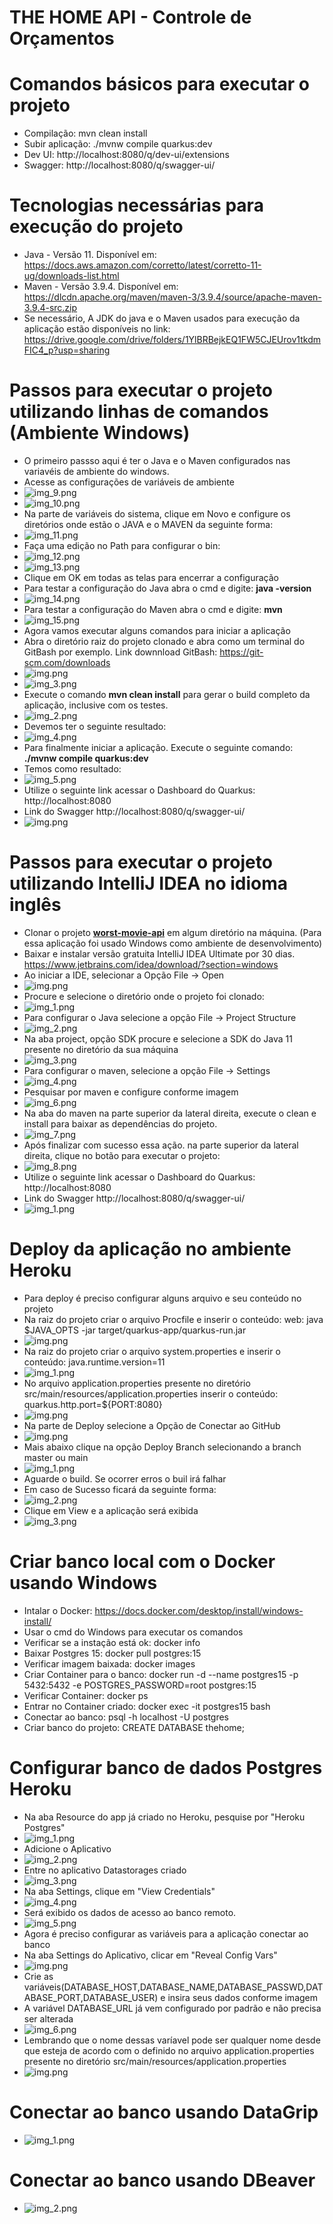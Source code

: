 # THE HOME API - Controle de Orçamentos

# Comandos básicos para executar o projeto
- Compilação: mvn clean install
- Subir aplicação: ./mvnw compile quarkus:dev
- Dev UI:  http://localhost:8080/q/dev-ui/extensions
- Swagger: http://localhost:8080/q/swagger-ui/

# Tecnologias necessárias para execução do projeto

- Java - Versão 11. Disponível em: https://docs.aws.amazon.com/corretto/latest/corretto-11-ug/downloads-list.html
- Maven - Versão 3.9.4. Disponível em: https://dlcdn.apache.org/maven/maven-3/3.9.4/source/apache-maven-3.9.4-src.zip
- Se necessário, A JDK do java e o Maven usados para execução da aplicação estão disponíveis no link: https://drive.google.com/drive/folders/1YlBRBejkEQ1FW5CJEUrov1tkdmFIC4_p?usp=sharing

# Passos para executar o projeto utilizando linhas de comandos (Ambiente Windows)

- O primeiro passso aqui é ter o Java e o Maven configurados nas variavéis de ambiente do windows.
- Acesse as configurações de variáveis de ambiente
- ![img_9.png](src/main/resources/readme/img_9.png)
- ![img_10.png](src/main/resources/readme/img_10.png)
- Na parte de variáveis do sistema, clique em Novo e configure os diretórios onde estão o JAVA e o MAVEN da seguinte forma:
- ![img_11.png](src/main/resources/readme/img_11.png)
- Faça uma edição no Path para configurar o bin:
- ![img_12.png](src/main/resources/readme/img_12.png)
- ![img_13.png](src/main/resources/readme/img_13.png)
- Clique em OK em todas as telas para encerrar a configuração
- Para testar a configuração do Java abra o cmd e digite: **java -version**
- ![img_14.png](src/main/resources/readme/img_14.png)
- Para testar a configuração do Maven abra o cmd e digite: **mvn**
- ![img_15.png](src/main/resources/readme/img_15.png)
- Agora vamos executar alguns comandos para iniciar a aplicação
- Abra o diretório raiz do projeto clonado e abra como um terminal do GitBash por exemplo. Link downnload GitBash: https://git-scm.com/downloads
- ![img.png](src/main/resources/readme/img-01.png)
- ![img_3.png](src/main/resources/readme/img_3-3.png)
- Execute o comando **mvn clean install** para gerar o build completo da aplicação, inclusive com os testes.
- ![img_2.png](src/main/resources/readme/img_2-2.png)
- Devemos ter o seguinte resultado:
- ![img_4.png](src/main/resources/readme/img_4-4.png)
- Para finalmente iniciar a aplicação. Execute o seguinte comando: **./mvnw compile quarkus:dev**
- Temos como resultado:
- ![img_5.png](src/main/resources/readme/img_5-5.png)
- Utilize o seguinte link acessar o Dashboard do Quarkus: http://localhost:8080
- Link do Swagger http://localhost:8080/q/swagger-ui/
- ![img.png](src/main/resources/readme/img-10.png)

# Passos para executar o projeto utilizando IntelliJ IDEA no idioma inglês

- Clonar o projeto **[worst-movie-api](https://github.com/wesleyeduardodev/worst-movie-api.git)** em algum diretório na máquina. (Para essa aplicação foi usado Windows como ambiente de desenvolvimento)
- Baixar e instalar versão gratuita IntelliJ IDEA Ultimate por 30 dias. https://www.jetbrains.com/idea/download/?section=windows
- Ao iniciar a IDE, selecionar a Opção File -> Open
- ![img.png](src/main/resources/readme/img.png)
- Procure e selecione o diretório onde o projeto foi clonado:
- ![img_1.png](src/main/resources/readme/img_1.png)
- Para configurar o Java selecione a opção File -> Project Structure
- ![img_2.png](src/main/resources/readme/img_2.png)
- Na aba project, opção SDK procure e selecione a SDK do Java 11 presente no diretório da sua máquina
- ![img_3.png](src/main/resources/readme/img_3.png)
- Para configurar o maven, selecione a opção File -> Settings
- ![img_4.png](src/main/resources/readme/img_4.png)
- Pesquisar por maven e configure conforme imagem
- ![img_6.png](src/main/resources/readme/img_6.png)
- Na aba do maven na parte superior da lateral direita, execute o clean e install para baixar as dependências do projeto.
- ![img_7.png](src/main/resources/readme/img_7.png)
- Após finalizar com sucesso essa ação. na parte superior da lateral direita, clique no botão para executar o projeto:
- ![img_8.png](src/main/resources/readme/img_8.png)
- Utilize o seguinte link acessar o Dashboard do Quarkus: http://localhost:8080 
- Link do Swagger http://localhost:8080/q/swagger-ui/
- ![img_1.png](src/main/resources/readme/img_1-11.png) 

# Deploy da aplicação no ambiente Heroku
- Para deploy é preciso configurar alguns arquivo e seu conteúdo no projeto
- Na raiz do projeto criar o arquivo Procfile e inserir o conteúdo: web: java $JAVA_OPTS -jar target/quarkus-app/quarkus-run.jar
- ![img.png](src/main/resources/readme/img556.png)
- Na raiz do projeto criar o arquivo system.properties e inserir o conteúdo: java.runtime.version=11
- ![img_1.png](src/main/resources/readme/img_98651.png)
- No arquivo application.properties presente no diretório  src/main/resources/application.properties inserir o conteúdo: quarkus.http.port=${PORT:8080}
- ![img.png](src/main/resources/readme/img_992.png)
- Na parte de Deploy selecione a Opção de Conectar ao GitHub
- ![img.png](src/main/resources/readme/img851.png)
- Mais abaixo clique na opção Deploy Branch selecionando a branch master ou main
- ![img_1.png](src/main/resources/readme/img852.png)
- Aguarde o build. Se ocorrer erros o buil irá falhar
- Em caso de Sucesso ficará da seguinte forma:
- ![img_2.png](src/main/resources/readme/img853.png)
- Clique em View e a aplicação será exibida
- ![img_3.png](src/main/resources/readme/img854.png)

# Criar banco local com o Docker usando Windows

- Intalar o Docker: https://docs.docker.com/desktop/install/windows-install/
- Usar o cmd do Windows para executar os comandos
- Verificar se a instação está ok: docker info
- Baixar Postgres 15: docker pull postgres:15
- Verificar imagem baixada: docker images
- Criar Container para o banco: docker run -d --name postgres15 -p 5432:5432 -e POSTGRES_PASSWORD=root postgres:15
- Verificar Container: docker ps
- Entrar no Container criado: docker exec -it postgres15 bash
- Conectar ao banco: psql -h localhost -U postgres
- Criar banco do projeto: CREATE DATABASE thehome;

# Configurar banco de dados Postgres Heroku
- Na aba Resource do app já criado no Heroku, pesquise por "Heroku Postgres"
- ![img_1.png](src/main/resources/readme/img-6521.png)
- Adicione o Aplicativo
- ![img_2.png](src/main/resources/readme/img-6522.png)
- Entre no aplicativo Datastorages criado
- ![img_3.png](src/main/resources/readme/img-6523.png)
- Na aba Settings, clique em "View Credentials"
- ![img_4.png](src/main/resources/readme/img-6524.png)
- Será exibido os dados de acesso ao banco remoto.
- ![img_5.png](src/main/resources/readme/img-6525.png)
- Agora é preciso configurar as variáveis para a aplicação conectar ao banco
- Na aba Settings do Aplicativo, clicar em "Reveal Config Vars"
- ![img.png](src/main/resources/readme/img-6520.png)
- Crie as variáveis(DATABASE_HOST,DATABASE_NAME,DATABASE_PASSWD,DATABASE_PORT,DATABASE_USER) e insira seus dados conforme imagem
- A variável DATABASE_URL já vem configurado por padrão e não precisa ser alterada
- ![img_6.png](src/main/resources/readme/img-6526.png)
- Lembrando que o nome dessas varíavel pode ser qualquer nome desde que esteja de acordo com o definido no arquivo application.properties presente no diretório  src/main/resources/application.properties
- ![img.png](src/main/resources/readme/img221.png)

# Conectar ao banco usando DataGrip
- ![img_1.png](src/main/resources/readme/img222.png)

# Conectar ao banco usando DBeaver
- ![img_2.png](src/main/resources/readme/img223.png)